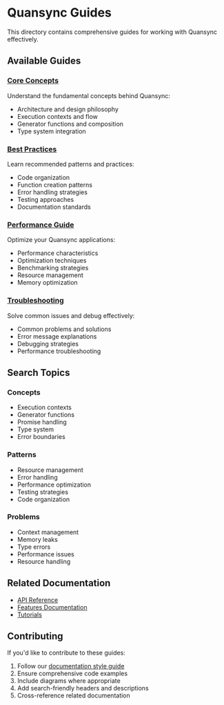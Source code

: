 # Quansync Guides

This directory contains comprehensive guides for working with Quansync effectively.

## Available Guides

### [Core Concepts](./core-concepts.md)
Understand the fundamental concepts behind Quansync:
- Architecture and design philosophy
- Execution contexts and flow
- Generator functions and composition
- Type system integration

### [Best Practices](./best-practices.md)
Learn recommended patterns and practices:
- Code organization
- Function creation patterns
- Error handling strategies
- Testing approaches
- Documentation standards

### [Performance Guide](./performance.md)
Optimize your Quansync applications:
- Performance characteristics
- Optimization techniques
- Benchmarking strategies
- Resource management
- Memory optimization

### [Troubleshooting](./troubleshooting.md)
Solve common issues and debug effectively:
- Common problems and solutions
- Error message explanations
- Debugging strategies
- Performance troubleshooting

## Search Topics

### Concepts
- Execution contexts
- Generator functions
- Promise handling
- Type system
- Error boundaries

### Patterns
- Resource management
- Error handling
- Performance optimization
- Testing strategies
- Code organization

### Problems
- Context management
- Memory leaks
- Type errors
- Performance issues
- Resource handling

## Related Documentation

- [API Reference](../api/api-reference.md)
- [Features Documentation](../features/README.md)
- [Tutorials](../tutorials/README.md)

## Contributing

If you'd like to contribute to these guides:
1. Follow our [documentation style guide](../../CONTRIBUTING.md)
2. Ensure comprehensive code examples
3. Include diagrams where appropriate
4. Add search-friendly headers and descriptions
5. Cross-reference related documentation